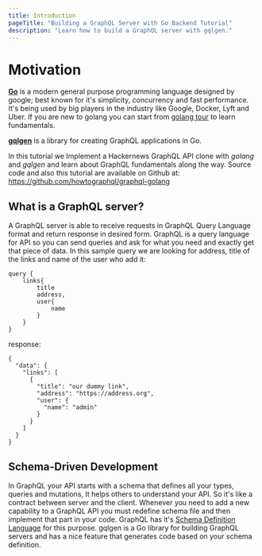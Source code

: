 ```yaml
---
title: Introduction
pageTitle: "Building a GraphQL Server with Go Backend Tutorial"
description: "Learn how to build a GraphQL server with gqlgen."
---
```


# Motivation <a name="motivation"></a>
[**Go**](https://golang.org/) is a modern general purpose programming language designed by google; best known for it's simplicity, concurrency and fast performance. It's being used by big players in the industry like Google, Docker, Lyft and Uber. If you are new to golang you can start from [golang tour](https://tour.golang.org/) to learn fundamentals.

[**gqlgen**](https://gqlgen.com/) is a library for creating GraphQL applications in Go.


In this tutorial we Implement a Hackernews GraphQL API clone  with *golang* and *gqlgen* and learn about GraphQL fundamentals along the way.
Source code and also this tutorial are available on Github at: https://github.com/howtographql/graphql-golang


## What is a GraphQL server? <a name="what-is-a-graphql-server"></a>
A GraphQL server is able to receive requests in GraphQL Query Language format and return response in desired form.
GraphQL is a query language for API so you can send queries and ask for what you need and exactly get that piece of data.
In this sample query we are looking for address, title of the links and name of the user who add it:
```
query {
	links{
    	title
    	address,
    	user{
      		name
    	}
  	}
}
```
response:
```
{
  "data": {
    "links": [
      {
        "title": "our dummy link",
        "address": "https://address.org",
        "user": {
          "name": "admin"
        }
      }
    ]
  }
}
```

## Schema-Driven Development <a name="schema-driven-development"></a>
In GraphQL your API starts with a schema that defines all your types, queries and mutations, It helps others to understand your API. So it's like a contract between server and the client.
Whenever you need to add a new capability to a GraphQL API you must redefine schema file and then implement that part in your code. GraphQL has it's [Schema Definition Language](http://graphql.org/learn/schema/) for this purpose.
gqlgen is a Go library for building GraphQL servers and has a nice feature that generates code based on your schema definition.
